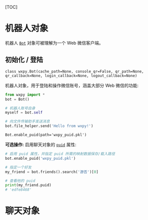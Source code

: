 [TOC]

# 机器人对象

机器人 [`Bot`](https://wxpy.readthedocs.io/zh/latest/bot.html#wxpy.Bot) 对象可被理解为一个 Web 微信客户端。

## 初始化 / 登陆 

`class wxpy.Bot(cache_path=None, console_qr=False, qr_path=None, qr_callback=None, login_callback=None, logout_callback=None)`

机器人对象，用于登陆和操作微信账号，涵盖大部分 Web 微信的功能:

```python
from wxpy import *
bot = Bot()

# 机器人账号自身
myself = bot.self

# 向文件传输助手发送消息
bot.file_helper.send('Hello from wxpy!')
```

`Bot.enable_puid(path='wxpy_puid.pkl')`

**可选操作:** 启用聊天对象的 [`puid`](https://wxpy.readthedocs.io/zh/latest/chats.html#wxpy.Chat.puid) 属性:

```python
# 启用 puid 属性，并指定 puid 所需的映射数据保存/载入路径
bot.enable_puid('wxpy_puid.pkl')

# 指定一个好友
my_friend = bot.friends().search('游否')[0]

# 查看他的 puid
print(my_friend.puid)
# 'edfe8468'
```

# 聊天对象 

